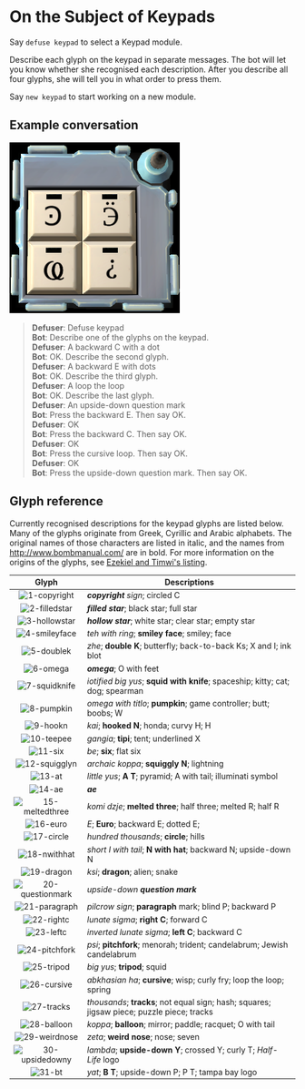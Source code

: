 # On the Subject of Keypads

Say `defuse keypad` to select a Keypad module.

Describe each glyph on the keypad in separate messages. The bot will let you know whether she recognised each description. After you describe all four glyphs, she will tell you in what order to press them.

Say `new keypad` to start working on a new module.

## Example conversation

![Example keypad](images/examplekeypad.png)

>**Defuser**: Defuse keypad\
>**Bot**: Describe one of the glyphs on the keypad.\
>**Defuser**: A backward C with a dot\
>**Bot**: OK. Describe the second glyph.\
>**Defuser**: A backward E with dots\
>**Bot**: OK. Describe the third glyph.\
>**Defuser**: A loop the loop\
>**Bot**: OK. Describe the last glyph.\
>**Defuser**: An upside-down question mark\
>**Bot**: Press the backward E. Then say OK.\
>**Defuser**: OK\
>**Bot**: Press the backward C. Then say OK.\
>**Defuser**: OK\
>**Bot**: Press the cursive loop. Then say OK.\
>**Defuser**: OK\
>**Bot**: Press the upside-down question mark. Then say OK.

## Glyph reference

Currently recognised descriptions for the keypad glyphs are listed below. Many of the glyphs originate from Greek, Cyrillic and Arabic alphabets. The original names of those characters are listed in italic, and the names from http://www.bombmanual.com/ are in bold. For more information on the origins of the glyphs, see [Ezekiel and Timwi's listing](https://ktane.timwi.de/HTML/Keypad%20symbol%20names%20(Ezekiel%20%26%20Timwi).html).

|Glyph|Descriptions|
|:---:|---|
| ![1-copyright](https://ktane.timwi.de/HTML/img/Keypad/1-copyright.png) | _**copyright** sign_; circled C |
| ![2-filledstar](https://ktane.timwi.de/HTML/img/Keypad/2-filledstar.png) | ***filled star***; black star; full star |
| ![3-hollowstar](https://ktane.timwi.de/HTML/img/Keypad/3-hollowstar.png) | ***hollow star***; white star; clear star; empty star |
| ![4-smileyface](https://ktane.timwi.de/HTML/img/Keypad/4-smileyface.png) | *teh with ring*; **smiley face**; smiley; face |
| ![5-doublek](https://ktane.timwi.de/HTML/img/Keypad/5-doublek.png) | *zhe*; **double K**; butterfly; back-to-back Ks; X and I; ink blot |
| ![6-omega](https://ktane.timwi.de/HTML/img/Keypad/6-omega.png) | ***omega***; O with feet |
| ![7-squidknife](https://ktane.timwi.de/HTML/img/Keypad/7-squidknife.png) | *iotified big yus*; **squid with knife**; spaceship; kitty; cat; dog; spearman |
| ![8-pumpkin](https://ktane.timwi.de/HTML/img/Keypad/8-pumpkin.png) | *omega with titlo*; **pumpkin**; game controller; butt; boobs; W |
| ![9-hookn](https://ktane.timwi.de/HTML/img/Keypad/9-hookn.png) | *kai*; **hooked N**; honda; curvy H; H |
| ![10-teepee](https://ktane.timwi.de/HTML/img/Keypad/10-teepee.png) | *gangia*; **tipi**; tent; underlined X |
| ![11-six](https://ktane.timwi.de/HTML/img/Keypad/11-six.png) | *be*; **six**; flat six |
| ![12-squigglyn](https://ktane.timwi.de/HTML/img/Keypad/12-squigglyn.png) | *archaic koppa*; **squiggly N**; lightning |
| ![13-at](https://ktane.timwi.de/HTML/img/Keypad/13-at.png) | *little yus*; **A T**; pyramid; A with tail; illuminati symbol |
| ![14-ae](https://ktane.timwi.de/HTML/img/Keypad/14-ae.png) | ***ae*** |
| ![15-meltedthree](https://ktane.timwi.de/HTML/img/Keypad/15-meltedthree.png) | *komi dzje*; **melted three**; half three; melted R; half R |
| ![16-euro](https://ktane.timwi.de/HTML/img/Keypad/16-euro.png) | *E*; **Euro**; backward E; dotted E; |
| ![17-circle](https://ktane.timwi.de/HTML/img/Keypad/17-circle.png) | *hundred thousands*; **circle**; hills |
| ![18-nwithhat](https://ktane.timwi.de/HTML/img/Keypad/18-nwithhat.png) | *short I with tail*; **N with hat**; backward N; upside-down N |
| ![19-dragon](https://ktane.timwi.de/HTML/img/Keypad/19-dragon.png) | *ksi*; **dragon**; alien; snake |
| ![20-questionmark](https://ktane.timwi.de/HTML/img/Keypad/20-questionmark.png) | *upside-down **question mark*** |
| ![21-paragraph](https://ktane.timwi.de/HTML/img/Keypad/21-paragraph.png) | *pilcrow sign*; **paragraph** mark; blind P; backward P |
| ![22-rightc](https://ktane.timwi.de/HTML/img/Keypad/22-rightc.png) | *lunate sigma*; **right C**; forward C |
| ![23-leftc](https://ktane.timwi.de/HTML/img/Keypad/23-leftc.png) | *inverted lunate sigma*; **left C**; backward C |
| ![24-pitchfork](https://ktane.timwi.de/HTML/img/Keypad/24-pitchfork.png) | *psi*; **pitchfork**; menorah; trident; candelabrum; Jewish candelabrum |
| ![25-tripod](https://ktane.timwi.de/HTML/img/Keypad/25-tripod.png) | *big yus*; **tripod**; squid |
| ![26-cursive](https://ktane.timwi.de/HTML/img/Keypad/26-cursive.png) | *abkhasian ha*; **cursive**; wisp; curly fry; loop the loop; spring |
| ![27-tracks](https://ktane.timwi.de/HTML/img/Keypad/27-tracks.png) | *thousands*; **tracks**; not equal sign; hash; squares; jigsaw piece; puzzle piece; tracks |
| ![28-balloon](https://ktane.timwi.de/HTML/img/Keypad/28-balloon.png) | *koppa*; **balloon**; mirror; paddle; racquet; O with tail |
| ![29-weirdnose](https://ktane.timwi.de/HTML/img/Keypad/29-weirdnose.png) | *zeta*; **weird nose**; nose; seven |
| ![30-upsidedowny](https://ktane.timwi.de/HTML/img/Keypad/30-upsidedowny.png) | *lambda*; **upside-down Y**; crossed Y; curly T; _Half-Life_ logo |
| ![31-bt](https://ktane.timwi.de/HTML/img/Keypad/31-bt.png) | *yat*; **B T**; upside-down P; P T; tampa bay logo |
